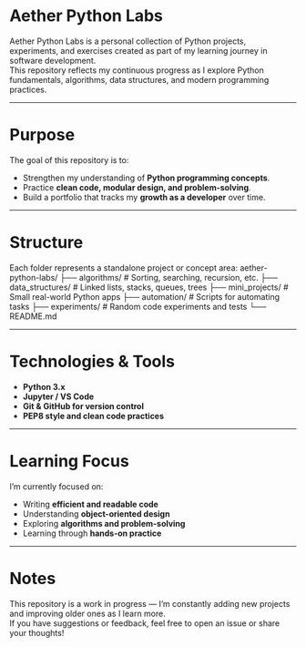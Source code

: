 # Aether Python Labs

Aether Python Labs is a personal collection of Python projects, experiments, and exercises created as part of my learning journey in software development.  
This repository reflects my continuous progress as I explore Python fundamentals, algorithms, data structures, and modern programming practices.

---

# Purpose

The goal of this repository is to:
- Strengthen my understanding of **Python programming concepts**.  
- Practice **clean code, modular design, and problem-solving**.  
- Build a portfolio that tracks my **growth as a developer** over time.  

---

# Structure

Each folder represents a standalone project or concept area:
aether-python-labs/
├── algorithms/ # Sorting, searching, recursion, etc.
├── data_structures/ # Linked lists, stacks, queues, trees
├── mini_projects/ # Small real-world Python apps
├── automation/ # Scripts for automating tasks
├── experiments/ # Random code experiments and tests
└── README.md


---

# Technologies & Tools

- **Python 3.x**
- **Jupyter / VS Code**
- **Git & GitHub for version control**
- **PEP8 style and clean code practices**

---

# Learning Focus

I’m currently focused on:
- Writing **efficient and readable code**
- Understanding **object-oriented design**
- Exploring **algorithms and problem-solving**
- Learning through **hands-on practice**

---

# Notes

This repository is a work in progress — I’m constantly adding new projects and improving older ones as I learn more.  
If you have suggestions or feedback, feel free to open an issue or share your thoughts!




